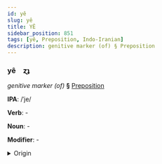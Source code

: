 ```yaml
---
id: yê
slug: yê
title: YÊ
sidebar_position: 851
tags: [yê, Preposition, Indo-Iranian]
description: genitive marker (of) § Preposition
---
```


### yê&emsp;<span kind="abugida">ɀʇ</span>

*genitive marker (of)* **§** [Preposition](../../tags/Preposition)

**IPA**: /ˈje/

**Verb**: -

**Noun**: -

**Modifier**: -

<details>
    <summary>Origin</summary>
    Persian ی -ye [je]<br/>
    <em>Indo-Iranian Language Family</em>
</details>